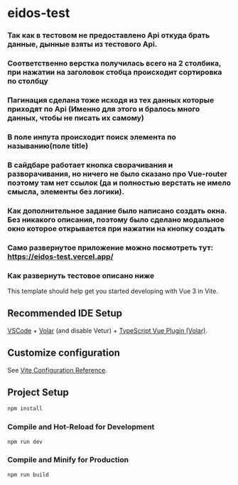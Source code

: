 # eidos-test

### Так как в тестовом не предоставлено Api откуда брать данные, дынные взяты из тестового Api.
### Соответственно верстка получилась всего на 2 столбика, при нажатии на заголовок стобца происходит сортировка по столбцу
### Пагинация сделана тоже исходя из тех данных которые приходят по Api (Именно для этого и бралось много данных, чтобы не писать их самому)
### В поле инпута происходит поиск элемента по называнию(поле title)
### В сайдбаре работает кнопка сворачивания и разворачивания, но ничего не было сказано про Vue-router поэтому там нет ссылок (да и полностью верстать не имело смысла, элементы без логики).
### Как дополнительное задание было написано создать окна. Без никакого описания, поэтому было сделано модальное окно которое открывается при нажатии на кнопку создать

### Само развернутое приложение можно посмотреть тут: https://eidos-test.vercel.app/
### Как развернуть тестовое описано ниже

This template should help get you started developing with Vue 3 in Vite.

## Recommended IDE Setup

[VSCode](https://code.visualstudio.com/) + [Volar](https://marketplace.visualstudio.com/items?itemName=Vue.volar) (and disable Vetur) + [TypeScript Vue Plugin (Volar)](https://marketplace.visualstudio.com/items?itemName=Vue.vscode-typescript-vue-plugin).

## Customize configuration

See [Vite Configuration Reference](https://vitejs.dev/config/).

## Project Setup

```sh
npm install
```

### Compile and Hot-Reload for Development

```sh
npm run dev
```

### Compile and Minify for Production

```sh
npm run build
```
